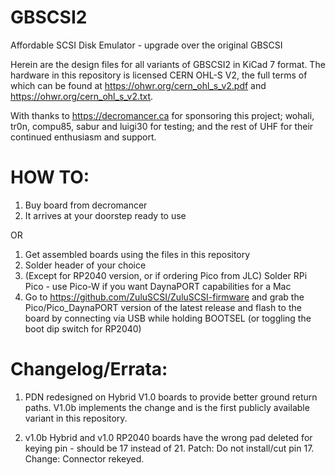 # GBSCSI2
Affordable SCSI Disk Emulator - upgrade over the original GBSCSI

Herein are the design files for all variants of GBSCSI2 in KiCad 7 format. The hardware in this repository is licensed CERN OHL-S V2, the full terms of which can be found at https://ohwr.org/cern_ohl_s_v2.pdf and https://ohwr.org/cern_ohl_s_v2.txt.

With thanks to https://decromancer.ca for sponsoring this project; wohali, tr0n, compu85, sabur and luigi30 for testing; and the rest of UHF for their continued enthusiasm and support.

# HOW TO:
1. Buy board from decromancer
2. It arrives at your doorstep ready to use

OR

1. Get assembled boards using the files in this repository
2. Solder header of your choice
3. (Except for RP2040 version, or if ordering Pico from JLC) Solder RPi Pico - use Pico-W if you want DaynaPORT capabilities for a Mac
4. Go to https://github.com/ZuluSCSI/ZuluSCSI-firmware and grab the Pico/Pico_DaynaPORT version of the latest release and flash to the board by connecting via USB while holding BOOTSEL (or toggling the boot dip switch for RP2040)

# Changelog/Errata:
1. PDN redesigned on Hybrid V1.0 boards to provide better ground return paths. V1.0b implements the change and is the first publicly available variant in this repository.

2. v1.0b Hybrid and v1.0 RP2040 boards have the wrong pad deleted for keying pin - should be 17 instead of 21.
Patch: Do not install/cut pin 17.
Change: Connector rekeyed.
